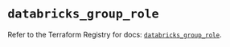 # `databricks_group_role`

Refer to the Terraform Registry for docs: [`databricks_group_role`](https://registry.terraform.io/providers/databricks/databricks/1.48.1/docs/resources/group_role).
